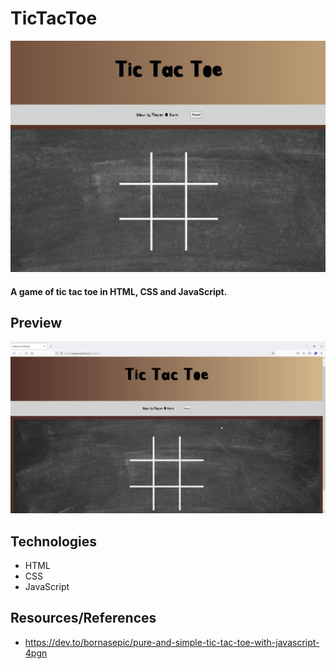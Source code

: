 # TicTacToe

![alt text](./assets/tictactoe.JPG "tic-tac-toe-image")

#### A game of tic tac toe in HTML, CSS and JavaScript.

## Preview
![alt text](./assets/tictactoe.gif "tic-tac-toe-preview")

## Technologies
* HTML
* CSS
* JavaScript

## Resources/References
* https://dev.to/bornasepic/pure-and-simple-tic-tac-toe-with-javascript-4pgn